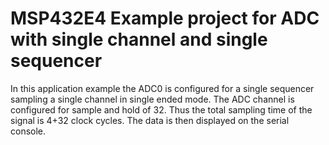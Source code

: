 # MSP432E4 Example project for ADC with single channel and single sequencer

In this application example the ADC0 is configured for a single sequencer 
 sampling a single channel in single ended mode. The ADC channel is configured
 for sample and hold of 32. Thus the total sampling time of the signal is 4+32 
 clock cycles. The data is then displayed on the serial console.
